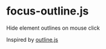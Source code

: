 # focus-outline.js
Hide element outlines on mouse click

Inspired by [outline.js](https://github.com/lindsayevans/outline.js) 
